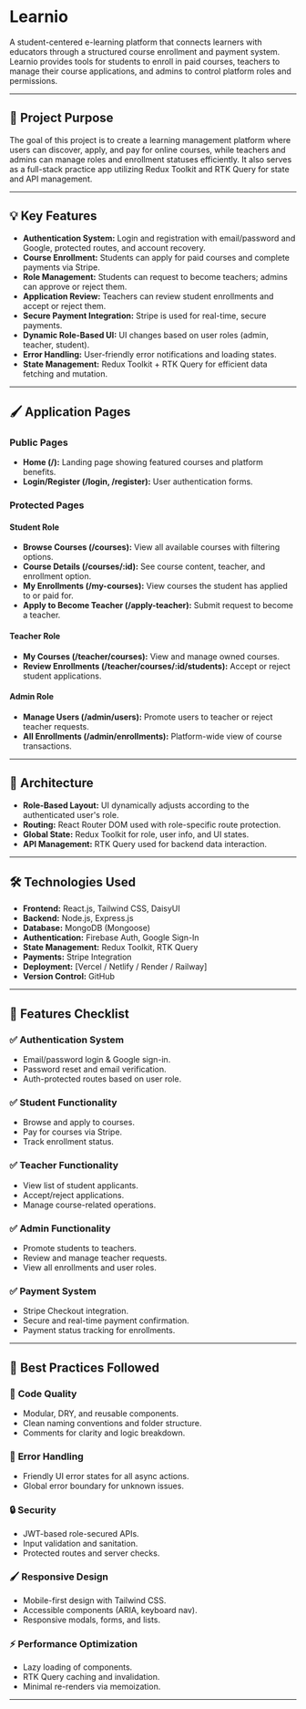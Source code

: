 # Learnio

A student-centered e-learning platform that connects learners with educators through a structured course enrollment and payment system. Learnio provides tools for students to enroll in paid courses, teachers to manage their course applications, and admins to control platform roles and permissions.

---

## 🌟 **Project Purpose**
The goal of this project is to create a learning management platform where users can discover, apply, and pay for online courses, while teachers and admins can manage roles and enrollment statuses efficiently. It also serves as a full-stack practice app utilizing Redux Toolkit and RTK Query for state and API management.

---

## 💡 **Key Features**
- **Authentication System:** Login and registration with email/password and Google, protected routes, and account recovery.
- **Course Enrollment:** Students can apply for paid courses and complete payments via Stripe.
- **Role Management:** Students can request to become teachers; admins can approve or reject them.
- **Application Review:** Teachers can review student enrollments and accept or reject them.
- **Secure Payment Integration:** Stripe is used for real-time, secure payments.
- **Dynamic Role-Based UI:** UI changes based on user roles (admin, teacher, student).
- **Error Handling:** User-friendly error notifications and loading states.
- **State Management:** Redux Toolkit + RTK Query for efficient data fetching and mutation.

---

## 🖌️ **Application Pages**

### Public Pages
- **Home (/):** Landing page showing featured courses and platform benefits.
- **Login/Register (/login, /register):** User authentication forms.

### Protected Pages

#### Student Role
- **Browse Courses (/courses):** View all available courses with filtering options.
- **Course Details (/courses/:id):** See course content, teacher, and enrollment option.
- **My Enrollments (/my-courses):** View courses the student has applied to or paid for.
- **Apply to Become Teacher (/apply-teacher):** Submit request to become a teacher.

#### Teacher Role
- **My Courses (/teacher/courses):** View and manage owned courses.
- **Review Enrollments (/teacher/courses/:id/students):** Accept or reject student applications.

#### Admin Role
- **Manage Users (/admin/users):** Promote users to teacher or reject teacher requests.
- **All Enrollments (/admin/enrollments):** Platform-wide view of course transactions.

---

## 📂 **Architecture**
- **Role-Based Layout:** UI dynamically adjusts according to the authenticated user's role.
- **Routing:** React Router DOM used with role-specific route protection.
- **Global State:** Redux Toolkit for role, user info, and UI states.
- **API Management:** RTK Query used for backend data interaction.

---

## 🛠️ **Technologies Used**
- **Frontend:** React.js, Tailwind CSS, DaisyUI
- **Backend:** Node.js, Express.js
- **Database:** MongoDB (Mongoose)
- **Authentication:** Firebase Auth, Google Sign-In
- **State Management:** Redux Toolkit, RTK Query
- **Payments:** Stripe Integration
- **Deployment:** [Vercel / Netlify / Render / Railway]
- **Version Control:** GitHub

---

## 🚀 **Features Checklist**

### ✅ **Authentication System**
- Email/password login & Google sign-in.
- Password reset and email verification.
- Auth-protected routes based on user role.

### ✅ **Student Functionality**
- Browse and apply to courses.
- Pay for courses via Stripe.
- Track enrollment status.

### ✅ **Teacher Functionality**
- View list of student applicants.
- Accept/reject applications.
- Manage course-related operations.

### ✅ **Admin Functionality**
- Promote students to teachers.
- Review and manage teacher requests.
- View all enrollments and user roles.

### ✅ **Payment System**
- Stripe Checkout integration.
- Secure and real-time payment confirmation.
- Payment status tracking for enrollments.

---

## 📜 **Best Practices Followed**

### 🧹 **Code Quality**
- Modular, DRY, and reusable components.
- Clean naming conventions and folder structure.
- Comments for clarity and logic breakdown.

### 🚦 **Error Handling**
- Friendly UI error states for all async actions.
- Global error boundary for unknown issues.

### 🔒 **Security**
- JWT-based role-secured APIs.
- Input validation and sanitation.
- Protected routes and server checks.

### 🖌️ **Responsive Design**
- Mobile-first design with Tailwind CSS.
- Accessible components (ARIA, keyboard nav).
- Responsive modals, forms, and lists.


### ⚡ **Performance Optimization**
- Lazy loading of components.
- RTK Query caching and invalidation.
- Minimal re-renders via memoization.


---
